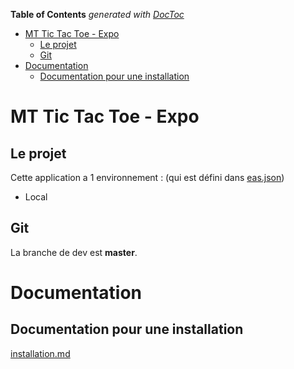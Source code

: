 <!-- START doctoc generated TOC please keep comment here to allow auto update -->
<!-- DON'T EDIT THIS SECTION, INSTEAD RE-RUN doctoc TO UPDATE -->
**Table of Contents**  *generated with [DocToc](https://github.com/thlorenz/doctoc)*

- [MT Tic Tac Toe - Expo](#mt-tic-tac-toe---expo)
  - [Le projet](#le-projet)
  - [Git](#git)
- [Documentation](#documentation)
  - [Documentation pour une installation](#documentation-pour-une-installation)

<!-- END doctoc generated TOC please keep comment here to allow auto update -->

# MT Tic Tac Toe - Expo

## Le projet

Cette application a 1 environnement : (qui est défini dans [eas.json](./eas.json))

- Local

## Git

La branche de dev est **master**.

# Documentation

## Documentation pour une installation

[installation.md](./documentation/INSTALL.md)
